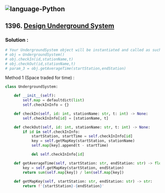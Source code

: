 ![language-Python](https://img.shields.io/badge/%20-Python-ffd43b?style=for-the-badge&logo=PYTHON)
---

## 1396. [Design Underground System](https://leetcode.com/problems/design-underground-system)

### Solution :

```python
# Your UndergroundSystem object will be instantiated and called as such:
# obj = UndergroundSystem()
# obj.checkIn(id,stationName,t)
# obj.checkOut(id,stationName,t)
# param_3 = obj.getAverageTime(startStation,endStation)
```

Method 1 (Space traded for time) :
```python
class UndergroundSystem:

    def __init__(self):
        self.map = defaultdict(list)
        self.checkInInfo = {}

    def checkIn(self, id: int, stationName: str, t: int) -> None:
        self.checkInInfo[id] = [stationName, t]

    def checkOut(self, id: int, stationName: str, t: int) -> None:
        if id in self.checkInInfo:
            startStation, startTime = self.checkInInfo[id]
            key = self.getMapKey(startStation, stationName)
            self.map[key].append(t - startTime)

            del self.checkInInfo[id]

    def getAverageTime(self, startStation: str, endStation: str) -> float:
        key = self.getMapKey(startStation, endStation)
        return sum(self.map[key]) / len(self.map[key])
    
    def getMapKey(self, startStation: str, endStation: str) -> str:
        return f'{startStation}-{endStation}'
```

